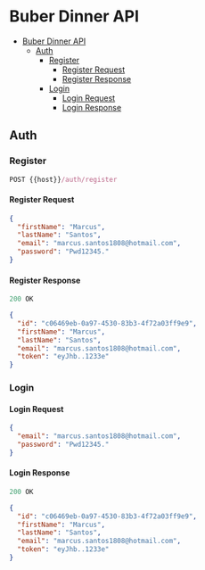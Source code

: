 # Buber Dinner API

- [Buber Dinner API](#buber-dinner-api)
  - [Auth](#auth)
    - [Register](#register)
      - [Register Request](#register-request)
      - [Register Response](#register-response)
    - [Login](#login)
      - [Login Request](#login-request)
      - [Login Response](#login-response)

## Auth

### Register

```js
POST {{host}}/auth/register
```

#### Register Request

```json
{
  "firstName": "Marcus",
  "lastName": "Santos",
  "email": "marcus.santos1808@hotmail.com",
  "password": "Pwd12345."
}
```

#### Register Response

```js
200 OK
```

```json
{
  "id": "c06469eb-0a97-4530-83b3-4f72a03ff9e9",
  "firstName": "Marcus",
  "lastName": "Santos",
  "email": "marcus.santos1808@hotmail.com",
  "token": "eyJhb..1233e"
}
```

### Login

#### Login Request

```json
{
  "email": "marcus.santos1808@hotmail.com",
  "password": "Pwd12345."
}
```

#### Login Response

```js
200 OK
```

```json
{
  "id": "c06469eb-0a97-4530-83b3-4f72a03ff9e9",
  "firstName": "Marcus",
  "lastName": "Santos",
  "email": "marcus.santos1808@hotmail.com",
  "token": "eyJhb..1233e"
}
```

